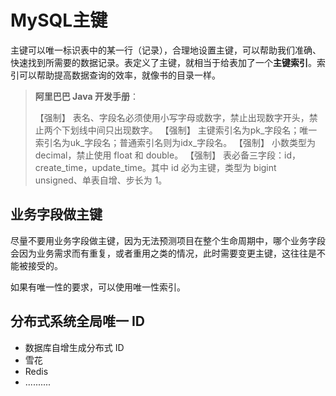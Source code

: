 # MySQL主键

主键可以唯一标识表中的某一行（记录），合理地设置主键，可以帮助我们准确、快速找到所需要的数据记录。表定义了主键，就相当于给表加了一个**主键索引**。索引可以帮助提高数据查询的效率，就像书的目录一样。

> **阿里巴巴 Java 开发手册**：
>
> 【强制】 表名、字段名必须使用小写字母或数字，禁止出现数字开头，禁止两个下划线中间只出现数字。
> 【强制】 主键索引名为pk_字段名；唯一索引名为uk_字段名；普通索引名则为idx_字段名。
> 【强制】 小数类型为 decimal，禁止使用 float 和 double。
> 【强制】 表必备三字段：id，create_time，update_time。其中 id 必为主键，类型为 bigint unsigned、单表自增、步长为 1。

## 业务字段做主键

尽量不要用业务字段做主键，因为无法预测项目在整个生命周期中，哪个业务字段会因为业务需求而有重复，或者重用之类的情况，此时需要变更主键，这往往是不能被接受的。

如果有唯一性的要求，可以使用唯一性索引。

## 分布式系统全局唯一 ID

- 数据库自增生成分布式 ID
- 雪花
- Redis
- ..........